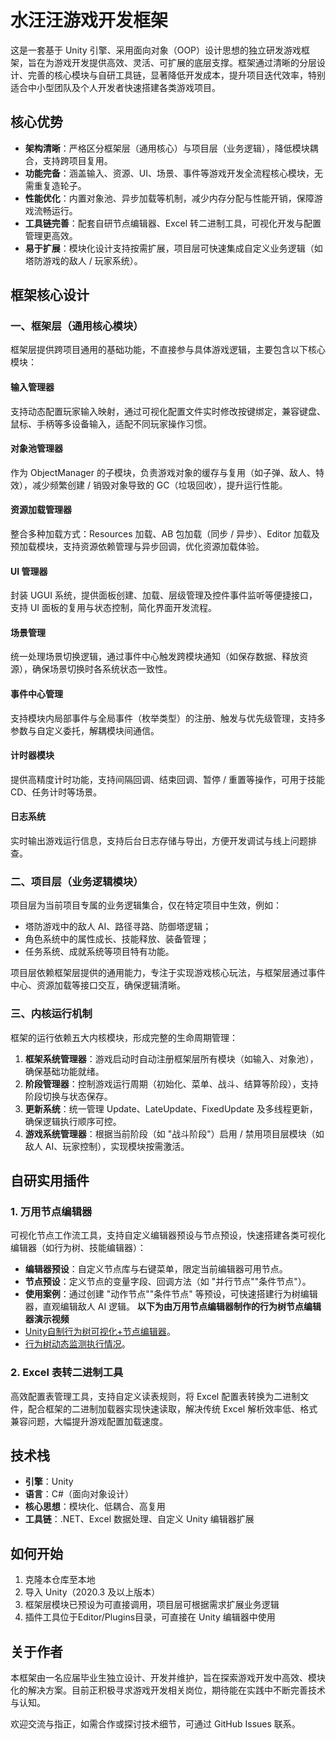 # 水汪汪游戏开发框架

这是一套基于 Unity 引擎、采用面向对象（OOP）设计思想的独立研发游戏框架，旨在为游戏开发提供高效、灵活、可扩展的底层支撑。框架通过清晰的分层设计、完善的核心模块与自研工具链，显著降低开发成本，提升项目迭代效率，特别适合中小型团队及个人开发者快速搭建各类游戏项目。

## 核心优势

- **架构清晰**：严格区分框架层（通用核心）与项目层（业务逻辑），降低模块耦合，支持跨项目复用。
- **功能完备**：涵盖输入、资源、UI、场景、事件等游戏开发全流程核心模块，无需重复造轮子。
- **性能优化**：内置对象池、异步加载等机制，减少内存分配与性能开销，保障游戏流畅运行。
- **工具链完善**：配套自研节点编辑器、Excel 转二进制工具，可视化开发与配置管理更高效。
- **易于扩展**：模块化设计支持按需扩展，项目层可快速集成自定义业务逻辑（如塔防游戏的敌人 / 玩家系统）。

## 框架核心设计

### 一、框架层（通用核心模块）

框架层提供跨项目通用的基础功能，不直接参与具体游戏逻辑，主要包含以下核心模块：

#### 输入管理器
支持动态配置玩家输入映射，通过可视化配置文件实时修改按键绑定，兼容键盘、鼠标、手柄等多设备输入，适配不同玩家操作习惯。

#### 对象池管理器
作为 ObjectManager 的子模块，负责游戏对象的缓存与复用（如子弹、敌人、特效），减少频繁创建 / 销毁对象导致的 GC（垃圾回收），提升运行性能。

#### 资源加载管理器
整合多种加载方式：Resources 加载、AB 包加载（同步 / 异步）、Editor 加载及预加载模块，支持资源依赖管理与异步回调，优化资源加载体验。

#### UI 管理器
封装 UGUI 系统，提供面板创建、加载、层级管理及控件事件监听等便捷接口，支持 UI 面板的复用与状态控制，简化界面开发流程。

#### 场景管理
统一处理场景切换逻辑，通过事件中心触发跨模块通知（如保存数据、释放资源），确保场景切换时各系统状态一致性。

#### 事件中心管理
支持模块内局部事件与全局事件（枚举类型）的注册、触发与优先级管理，支持多参数与自定义委托，解耦模块间通信。

#### 计时器模块
提供高精度计时功能，支持间隔回调、结束回调、暂停 / 重置等操作，可用于技能 CD、任务计时等场景。

#### 日志系统
实时输出游戏运行信息，支持后台日志存储与导出，方便开发调试与线上问题排查。

### 二、项目层（业务逻辑模块）

项目层为当前项目专属的业务逻辑集合，仅在特定项目中生效，例如：

- 塔防游戏中的敌人 AI、路径寻路、防御塔逻辑；
- 角色系统中的属性成长、技能释放、装备管理；
- 任务系统、成就系统等项目特有功能。

项目层依赖框架层提供的通用能力，专注于实现游戏核心玩法，与框架层通过事件中心、资源加载等接口交互，确保逻辑清晰。

### 三、内核运行机制

框架的运行依赖五大内核模块，形成完整的生命周期管理：

1. **框架系统管理器**：游戏启动时自动注册框架层所有模块（如输入、对象池），确保基础功能就绪。
2. **阶段管理器**：控制游戏运行周期（初始化、菜单、战斗、结算等阶段），支持阶段切换与状态保存。
3. **更新系统**：统一管理 Update、LateUpdate、FixedUpdate 及多线程更新，确保逻辑执行顺序可控。
4. **游戏系统管理器**：根据当前阶段（如 "战斗阶段"）启用 / 禁用项目层模块（如敌人 AI、玩家控制），实现模块按需激活。

## 自研实用插件

### 1. 万用节点编辑器

可视化节点工作流工具，支持自定义编辑器预设与节点预设，快速搭建各类可视化编辑器（如行为树、技能编辑器）：

- **编辑器预设**：自定义节点库与右键菜单，限定当前编辑器可用节点。
- **节点预设**：定义节点的变量字段、回调方法（如 "并行节点""条件节点"）。
- **使用案例**：通过创建 "动作节点""条件节点" 等预设，可快速搭建行为树编辑器，直观编辑敌人 AI 逻辑。
 **以下为由万用节点编辑器制作的行为树节点编辑器演示视频**
-  [Unity自制行为树可视化+节点编辑器](https://www.bilibili.com/video/BV1YD421571w/)。
-  [行为树动态监测执行情况](https://www.bilibili.com/video/BV1cZ421B7Zk/)。
### 2. Excel 表转二进制工具

高效配置表管理工具，支持自定义读表规则，将 Excel 配置表转换为二进制文件，配合框架的二进制加载器实现快速读取，解决传统 Excel 解析效率低、格式兼容问题，大幅提升游戏配置加载速度。

## 技术栈

- **引擎**：Unity
- **语言**：C#（面向对象设计）
- **核心思想**：模块化、低耦合、高复用
- **工具链**：.NET、Excel 数据处理、自定义 Unity 编辑器扩展

## 如何开始

1. 克隆本仓库至本地
2. 导入 Unity（2020.3 及以上版本）
3. 框架层模块已预设为可直接调用，项目层可根据需求扩展业务逻辑
4. 插件工具位于Editor/Plugins目录，可直接在 Unity 编辑器中使用

## 关于作者

本框架由一名应届毕业生独立设计、开发并维护，旨在探索游戏开发中高效、模块化的解决方案。目前正积极寻求游戏开发相关岗位，期待能在实践中不断完善技术与认知。

欢迎交流与指正，如需合作或探讨技术细节，可通过 GitHub Issues 联系。
